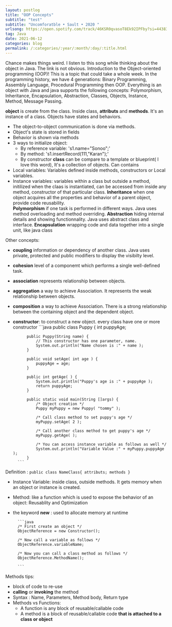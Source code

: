 ```yaml
---
layout: postlog
title: "OOP Concepts"
subtitle: "test"
subtitle: "Uncomforatble • Sault • 2020 "
urlsong: https://open.spotify.com/track/46KSR0qvasoT8Ek92IPFby?si=443837f32ec34cf2
tag: Java
date: 2021-06-12
categories: blog
permalink: /:categories/:year/:month/:day/:title.html
---
```

Chance makes things weird. I listen to this song while thinking about the object in Java. The link is not obvious. 
Introduction to the Object-oriented programming (OOP)! This is a topic that could take a whole week. In the programming history, we have 4 generations: Binary Programming, Assembly Language, Procedural Programming then OOP. Everything is an object with Java and java supports the following concepts: Polymorphism, Inheritance, Encapsulation, Abstraction, Classes, Objects, Instance, Method, Message Passing.  

**object** is create from the class. Inside class, **attributs** and **methods**.  It's an instance of a class. Objects have states and behaviors.  
- The object-to-object communication is done via methods.  
- Object's state is stored in fields
- Behavior is shown via methods 
- 3 ways to initialize object:
  - By reference variable: 's1.name="Sonoo";'
  - By method: 's1.insertRecord(111,"Karan");'
  - By constructor
**class** can be compare to a template or blueprint( I love this word), It's a collection of objects. 
Can contains 
- Local variables: Variables defined inside methods, constructors or Local variables. 
- Instance variables: variables within a class but outside a method, initilized when the claas is instantiated, can be accessed from inside any method, constructor of that particular class.
**Inheritance** when one object acquires all the properties and behavior of a parent object, provide code reusability.  
**Polymorphism** if one task is performed in different ways. Java uses method overloading and method overriding.
**Abstraction** hiding internal details and showing functionnality. Java uses abstract class and interface.
**Encapsulation** wrapping code and data together into a single unit, like java class

Other concepts:
- **coupling** information or dependency of another class. Java uses private, protected and public modifiers to display the visibilty level.
- **cohesion** level of a componemt which performs a single well-defined task. 
- **association** represents relationship between objects. 
- **aggregation** a way to achieve Association. It represents the weak relationship between objects.
- **composition** a way to achieve Association. There is a strong relationship between the containing object and the dependent object.
- **constructor**: to construct a new object. every class have one or more  constructor
		```java
			public class Puppy {
			int puppyAge;

			public Puppy(String name) {
				// This constructor has one parameter, name.
				System.out.println("Name chosen is :" + name );
			}

			public void setAge( int age ) {
				puppyAge = age;
			}

			public int getAge( ) {
				System.out.println("Puppy's age is :" + puppyAge );
				return puppyAge;
			}

			public static void main(String []args) {
				/* Object creation */
				Puppy myPuppy = new Puppy( "tommy" );

				/* Call class method to set puppy's age */
				myPuppy.setAge( 2 );

				/* Call another class method to get puppy's age */
				myPuppy.getAge( );

				/* You can access instance variable as follows as well */
				System.out.println("Variable Value :" + myPuppy.puppyAge );
			}
		```


Definition : `public class NameClass{ attributs; methods }`
- Instance Variable: inside class, outside methods. It gets memory when an object or instance is created.
- Method: like a function which is used to expose the behavior of an object: Reusablity and Optimization
- the keyword **new** : used to allocate memory at runtime
  
		```java
		/* First create an object */
		ObjectReference = new Constructor();

		/* Now call a variable as follows */
		ObjectReference.variableName;

		/* Now you can call a class method as follows */
		ObjectReference.MethodName();

		```


Methods tips:
- block of code to re-use
- **calling** or **invoking** the method
- Syntax : Name, Parameters, Method body, Return type
- Methods vs Functions:
    - A function is any block of reusable/callable code
    - A method is a block of reusable/callable code **that is attached to a class or object**
